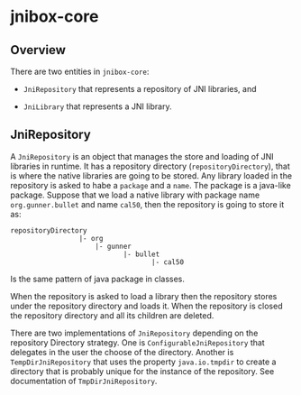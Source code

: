 # jnibox-core

## Overview

There are two entities in `jnibox-core`:

* `JniRepository` that represents a repository of JNI libraries, and

* `JniLibrary` that represents a JNI library.

## JniRepository

A `JniRepository` is an object that manages the store and loading of JNI libraries in runtime. It 
has a repository directory (`repositoryDirectory`), that is where the native libraries are going to be stored. Any library
loaded in the repository is asked to habe a `package` and a `name`. The package is a java-like
package. Suppose that we load a native library with package name `org.gunner.bullet` and name
 `cal50`, then the repository is going to store it as:
 
    repositoryDirectory
                     |- org
                         |- gunner
                                |- bullet
                                       |- cal50
                                      
Is the same pattern of java package in classes.

When the repository is asked to load a library then the repository stores under the repository 
directory and loads it. When the repository is closed the repository directory and all its children
are deleted.

There are two implementations of `JniRepository` depending on the repository Directory strategy.
One is `ConfigurableJniRepository` that delegates in the user the choose of the directory.
Another is `TempDirJniRepository` that uses the property `java.io.tmpdir` to create a directory
that is probably unique for the instance of the repository. See documentation of `TmpDirJniRepository`.

